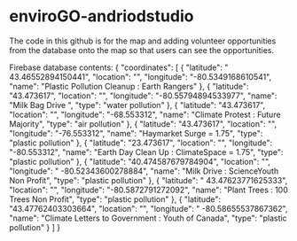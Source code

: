 # enviroGO-andriodstudio
The code in this github is for the map and adding volunteer opportunities from the database onto the map so that users can see the opportunities.

Firebase database contents: 
{
  "coordinates": [
    {
      "latitude": " 43.46552894150441",
      "location": "",
      "longitude": "-80.5349168610541",
      "name": "Plastic Pollution Cleanup : Earth Rangers"
    },
    {
      "latitude": "43.473617",
      "location": "",
      "longitude": "-80.55794894533977",
      "name": "Milk Bag Drive ",
      "type": "water pollution"
    },
    {
      "latitude": "43.473617",
      "location": "",
      "longitude": "-68.553312",
      "name": "Climate Protest : Future Majority",
      "type": "air pollution"
    },
    {
      "latitude": "43.473617",
      "location": "",
      "longitude": "-76.553312",
      "name": "Haymarket Surge = 1.75",
      "type": "plastic pollution"
    },
    {
      "latitude": "23.473617",
      "location": "",
      "longitude": "-80.553312",
      "name": "Earth Day Clean Up : ClimateSpace = 1.75",
      "type": "plastic pollution"
    },
    {
      "latitude": "40.474587679784904",
      "location": "",
      "longitude": " -80.52343600278884",
      "name": "Milk Drive : ScienceYouth Non Profit",
      "type": "plastic pollution"
    },
    {
      "latitude": " 43.47623771625333",
      "location": "",
      "longitude": "-80.5872791272092",
      "name": "Plant Trees : 100 Trees Non Profit",
      "type": "plastic pollution"
    },
    {
      "latitude": "43.47762403303664",
      "location": "",
      "longitude": " -80.58655537867362",
      "name": "Climate Letters to Government : Youth of Canada",
      "type": "plastic pollution"
    }
  ]
}
